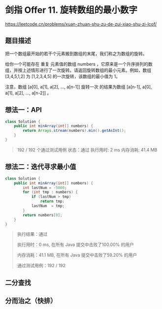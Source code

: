 # 剑指 Offer 11. 旋转数组的最小数字

https://leetcode.cn/problems/xuan-zhuan-shu-zu-de-zui-xiao-shu-zi-lcof/

## 题目描述

把一个数组最开始的若干个元素搬到数组的末尾，我们称之为数组的旋转。

给你一个可能存在 重复 元素值的数组 numbers ，它原来是一个升序排列的数组，并按上述情形进行了一次旋转。请返回旋转数组的最小元素。例如，数组 [3,4,5,1,2] 为 [1,2,3,4,5] 的一次旋转，该数组的最小值为 1。  

注意，数组 [a[0], a[1], a[2], ..., a[n-1]] 旋转一次 的结果为数组 [a[n-1], a[0], a[1], a[2], ..., a[n-2]] 。

## 想法一：API

```java
class Solution {
    public int minArray(int[] numbers) {
        return Arrays.stream(numbers).min().getAsInt();
    }
}
```

> 192 / 192 个通过测试用例
> 状态：通过
> 执行用时: 2 ms
> 内存消耗: 41.4 MB



## 想法二：迭代寻求最小值

```java
class Solution {
    public int minArray(int[] numbers) {
        int lastNum = -5000;
        for (int tmp : numbers) {
            if (lastNum > tmp)
                return tmp;
            lastNum  = tmp;
        }
        return numbers[0];
    }
}
```

> 执行结果：通过
>
> 执行用时：0 ms, 在所有 Java 提交中击败了100.00% 的用户
>
> 内存消耗：41.1 MB, 在所有 Java 提交中击败了59.20% 的用户
>
> 通过测试用例：192 / 192



## 二分查找





## 分而治之（快排）


